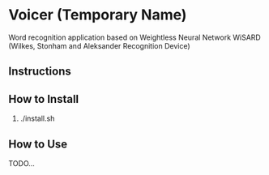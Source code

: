 # Voicer (Temporary Name)

Word recognition application based on Weightless Neural Network WiSARD (Wilkes, Stonham and Aleksander Recognition Device)

## Instructions

## How to Install

1. ./install.sh

## How to Use

TODO...

